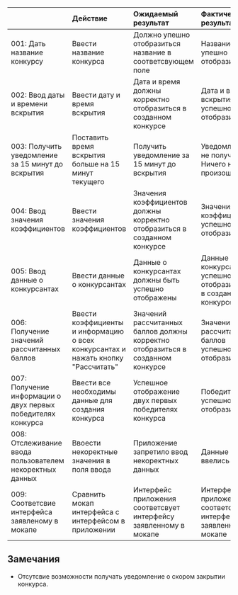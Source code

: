 | |Действие|Ожидаемый результат|Фактический результат| Оценка|
|:---|:---|:---|:---|:---|
|001: Дать название конкурсу| Ввести название конкурса | Должно упешно отобразиться название в соответсвующем поле | Название упешно отобразилось |Тест пройден |
|002: Ввод даты и времени вскрытия | Ввести дату и время вскрытия | Дата и время должны корректно отобразиться в созданном конкурсе | Дата и время вскрытия успешно отобразились | Тест пройден |
|003: Получить уведомление за 15 минут до вскрытия | Поставить время вскрытия больше на 15 минут текущего | Получить уведомление за 15 минут до вскрытия | Уведомление не получнено. Ничего не произошло | Тест не пройден | 
|004: Ввод значения коэффициентов | Ввести значения коэффициентов | Значения коэффициентов должны корректно отобразиться в созданном конкурсе | Значения коэффициентов успешно отобразились| Тест пройден |
|005: Ввод данные о конкурсантах | Ввести данные о конкурсантах | Данные о конкурсантах должны быть успешно отображены | Данные о конкурсантах успешно отобразились в созданном конкурсе | Тест пройден |
|006: Получение значений рассчитанных баллов | Ввести коэффициенты и информацию о всех конкурсантах и нажать кнопку "Рассчитать"| Значений рассчитанных баллов должны корректно отобразиться в созданном конкурсе | Значений рассчитанных баллов успешно отобразились | Тест пройден |
|007: Получение информации о двух первых победителях конкурса | Ввести все необходимы данные для создания конкурса | Успешное отображение двух первых победителях конкурса | Победители успешно отобразились | Тест пройден |
|008: Отслеживание ввода пользователем некоректных данных | Ввоести некоректные значения в поля ввода| Приложение запретило ввод некоректных данных| Данные не ввелись | Тест пройден |
|009: Соответсвие интерфейса заявленому в мокапе | Сравнить мокап интерфейса с интерфейсом в приложении | Интерфейс приложения соответсвует интерфейсу заявленному в мокапе |Интерфейс приложения соответсвует интерфейсу заявленному в мокапе |Тест  пройден|
## Замечания
* Отсутсвие возможности получать уведомление о скором закрытии конкурса.

